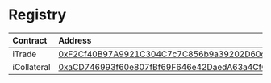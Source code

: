 # Registry

| Contract | Address |
| :--- | :--- |
| iTrade | [0xF2Cf40B97A9921C304C7c7C856b9a39202D60d2F](https://etherscan.io/address/0xf2cf40b97a9921c304c7c7c856b9a39202d60d2f#code) |
| iCollateral | [0xaCD746993f60e807fBf69F646e42DaedA63a4CfC](https://etherscan.io/address/0xacd746993f60e807fbf69f646e42daeda63a4cfc#code) |

